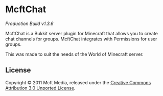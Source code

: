 # McftChat
_Production Build v1.3.6_

McftChat is a Bukkit server plugin for Minecraft that allows you to create chat channels for groups. McftChat integrates with Permissions for user groups.

This was made to suit the needs of the World of Minecraft server.

## License

Copyright &copy; 2011 Mcft Media, released under the [Creative Commons Attribution 3.0 Unported License](http://creativecommons.org/licenses/by/3.0/).